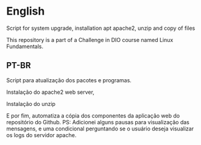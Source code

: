 # English
Script for system upgrade, installation apt apache2, unzip and copy of files

This repository is a part of a Challenge in DIO course named Linux Fundamentals.


## PT-BR
  Script para atualização dos pacotes e programas. 

  Instalação do apache2 web server,  

  Instalação do unzip

  E por fim, automatiza a cópia dos componentes da aplicação web do repositório do Github.
  PS: Adicionei alguns pausas para visualização das mensagens, e uma condicional perguntando se o usuário deseja visualizar os logs do servidor apache.
